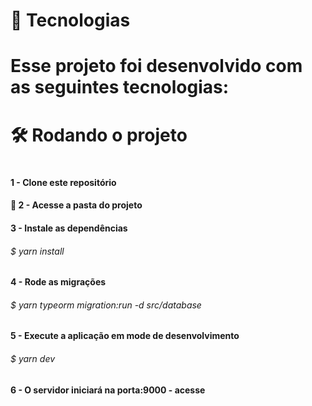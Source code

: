 <h1 align:"center"> 🚀 Tecnologias<h1/>
Esse projeto foi desenvolvido com as seguintes tecnologias:



# 🛠️ Rodando o projeto<h1/>

<h4>1 - Clone este repositório<h4/>

<h4> 📁 2 - Acesse a pasta do projeto<h4/>

<h4>3 - Instale as dependências<h4/>
<h6>$ yarn install<h6>

<h4>4 - Rode as migrações<h4/>
<h6>$ yarn typeorm migration:run -d src/database<h6/>

<h4>5 - Execute a aplicação em mode de desenvolvimento<h4/>
<h6>$ yarn dev<h6/>

<h4>6 - O servidor iniciará na porta:9000 - acesse <http://localhost:9000><h4/>

  
